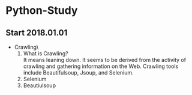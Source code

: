 # Python-Study
## Start 2018.01.01 

+ Crawling\
  1. What is Crawling?\
  It means leaning down. It seems to be derived from the activity of crawling and gathering information on the Web. Crawling tools include Beautifulsoup, Jsoup, and Selenium.
  2. Selenium
  3. Beautiulsoup

